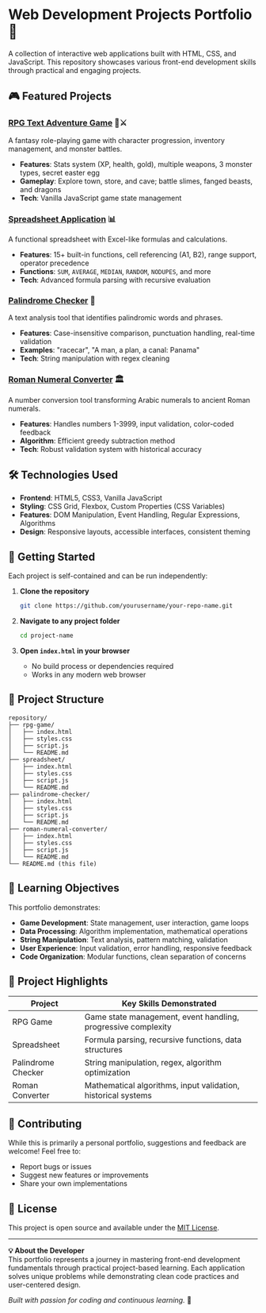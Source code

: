 # Web Development Projects Portfolio 🌟

A collection of interactive web applications built with HTML, CSS, and JavaScript. This repository showcases various front-end development skills through practical and engaging projects.

## 🎮 Featured Projects

### [RPG Text Adventure Game](/rpg-game/) 🏰⚔️
A fantasy role-playing game with character progression, inventory management, and monster battles.
- **Features**: Stats system (XP, health, gold), multiple weapons, 3 monster types, secret easter egg
- **Gameplay**: Explore town, store, and cave; battle slimes, fanged beasts, and dragons
- **Tech**: Vanilla JavaScript game state management

### [Spreadsheet Application](/spreadsheet/) 📊
A functional spreadsheet with Excel-like formulas and calculations.
- **Features**: 15+ built-in functions, cell referencing (A1, B2), range support, operator precedence
- **Functions**: `SUM`, `AVERAGE`, `MEDIAN`, `RANDOM`, `NODUPES`, and more
- **Tech**: Advanced formula parsing with recursive evaluation

### [Palindrome Checker](/palindrome-checker/) 🔁
A text analysis tool that identifies palindromic words and phrases.
- **Features**: Case-insensitive comparison, punctuation handling, real-time validation
- **Examples**: "racecar", "A man, a plan, a canal: Panama"
- **Tech**: String manipulation with regex cleaning

### [Roman Numeral Converter](/roman-numeral-converter/) 🏛️
A number conversion tool transforming Arabic numerals to ancient Roman numerals.
- **Features**: Handles numbers 1-3999, input validation, color-coded feedback
- **Algorithm**: Efficient greedy subtraction method
- **Tech**: Robust validation system with historical accuracy

## 🛠️ Technologies Used

- **Frontend**: HTML5, CSS3, Vanilla JavaScript
- **Styling**: CSS Grid, Flexbox, Custom Properties (CSS Variables)
- **Features**: DOM Manipulation, Event Handling, Regular Expressions, Algorithms
- **Design**: Responsive layouts, accessible interfaces, consistent theming

## 🚀 Getting Started

Each project is self-contained and can be run independently:

1. **Clone the repository**
   ```bash
   git clone https://github.com/yourusername/your-repo-name.git
   ```

2. **Navigate to any project folder**
   ```bash
   cd project-name
   ```

3. **Open `index.html` in your browser**
    - No build process or dependencies required
    - Works in any modern web browser

## 📁 Project Structure

```
repository/
├── rpg-game/
│   ├── index.html
│   ├── styles.css
│   ├── script.js
│   └── README.md
├── spreadsheet/
│   ├── index.html
│   ├── styles.css
│   ├── script.js
│   └── README.md
├── palindrome-checker/
│   ├── index.html
│   ├── styles.css
│   ├── script.js
│   └── README.md
├── roman-numeral-converter/
│   ├── index.html
│   ├── styles.css
│   ├── script.js
│   └── README.md
└── README.md (this file)
```

## 🎯 Learning Objectives

This portfolio demonstrates:
- **Game Development**: State management, user interaction, game loops
- **Data Processing**: Algorithm implementation, mathematical operations
- **String Manipulation**: Text analysis, pattern matching, validation
- **User Experience**: Input validation, error handling, responsive feedback
- **Code Organization**: Modular functions, clean separation of concerns

## 🌟 Project Highlights

| Project | Key Skills Demonstrated |
|---------|------------------------|
| RPG Game | Game state management, event handling, progressive complexity |
| Spreadsheet | Formula parsing, recursive functions, data structures |
| Palindrome Checker | String manipulation, regex, algorithm optimization |
| Roman Converter | Mathematical algorithms, input validation, historical systems |

## 🤝 Contributing

While this is primarily a personal portfolio, suggestions and feedback are welcome! Feel free to:
- Report bugs or issues
- Suggest new features or improvements
- Share your own implementations

## 📄 License

This project is open source and available under the [MIT License](LICENSE).

---

**💡 About the Developer**  
This portfolio represents a journey in mastering front-end development fundamentals through practical project-based learning. Each application solves unique problems while demonstrating clean code practices and user-centered design.

*Built with passion for coding and continuous learning.* 🚀